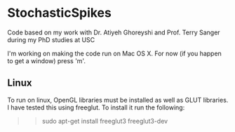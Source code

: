 # StochasticSpikes
Code based on my work with Dr. Atiyeh Ghoreyshi and Prof. Terry Sanger during my PhD studies at USC

I'm working on making the code run on Mac OS X. For now (if you happen to get a window) press 'm'.

## Linux

To run on linux, OpenGL libraries must be installed as well as GLUT libraries. I have tested this using freeglut. To install it run the following:

>> sudo apt-get install freeglut3 freeglut3-dev
